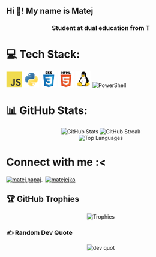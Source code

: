 <h2 align="left">Hi 👋! My name is Matej</h2>
<h3 align="center">Student at dual education from T</h3>

###

# 💻 Tech Stack:

<p><img src="https://raw.githubusercontent.com/devicons/devicon/master/icons/javascript/javascript-original.svg" alt="javascript" width="42" height="42" />
<img src="https://raw.githubusercontent.com/devicons/devicon/master/icons/python/python-original.svg" alt="python" width="42" height="42" />
<img src="https://raw.githubusercontent.com/devicons/devicon/master/icons/css3/css3-original-wordmark.svg" alt="css3" width="42" height="42" />
<img src="https://raw.githubusercontent.com/devicons/devicon/master/icons/html5/html5-original-wordmark.svg" alt="html5" width="42" height="42" />
<img src="https://raw.githubusercontent.com/devicons/devicon/master/icons/linux/linux-original.svg" alt="linux" width="42" height="42" />
<img src="https://img.shields.io/badge/PowerShell-%235391FE.svg?style=for-the-badge&logo=powershell&logoColor=white" alt="PowerShell" width="100" height="42" /></p>

# 📊 GitHub Stats:

<div align="center">
    <img width="364px" src="https://github-readme-stats.vercel.app/api?username=matejejko&theme=monokai&hide_border=false&include_all_commits=true&count_private=false" alt="GitHub Stats"> 
    <img width="400px" max-height="150px" src="https://github-readme-streak-stats.herokuapp.com/?user=matejejko&theme=monokai&hide_border=false" alt="GitHub Streak">
</div>
<div align="center">
  <img width="300px" src="https://github-readme-stats.vercel.app/api/top-langs/?username=matejejko&theme=monokai&hide_border=false&include_all_commits=true&count_private=false&layout=compact" alt="Top Languages">
</div>

# Connect with me :<
<p align="left">
  <a href="https://sk.linkedin.com/in/matej-p-a2abb72b2?trk=people-guest_people_search-card&original_referer=https%3A%2F%2Fwww.linkedin.com%2F" target="blank">
    <img align="center" src="https://raw.githubusercontent.com/rahuldkjain/github-profile-readme-generator/master/src/images/icons/Social/linked-in-alt.svg" alt="matej papaj" height="42" width="42"/>
  </a>
  &nbsp;
  <a href="https://instagram.com/matejejko" target="blank">
    <img align="center" src="https://raw.githubusercontent.com/rahuldkjain/github-profile-readme-generator/master/src/images/icons/Social/instagram.svg" alt="matejejko" height="42" width="42" />
  </a>
</p>

## 🏆 GitHub Trophies
<div align="center">
  <img width: auto; max-height: 150px; src="https://github-profile-trophy.vercel.app/?username=matejejko&theme=monokai&no-frame=false&no-bg=true&margin-w=4" alt="Trophies">
</div>

### ✍️ Random Dev Quote
<div align="center">
  <img width: auto; max-height: 150px; src="https://quotes-github-readme.vercel.app/api?type=horizontal&theme=tokyonight" alt="dev quot">
</div>

###

